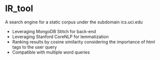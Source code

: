 # IR_tool
A search engine for a static corpus under the subdomain ics.uci.edu
+ Leveraging MongoDB Stitch for back-end
+ Leveraging Stanford CoreNLP for lemmatization
+ Ranking results by cosine similarity considering the importance of html tags to the user query 
+ Compatible with multiple word queries
